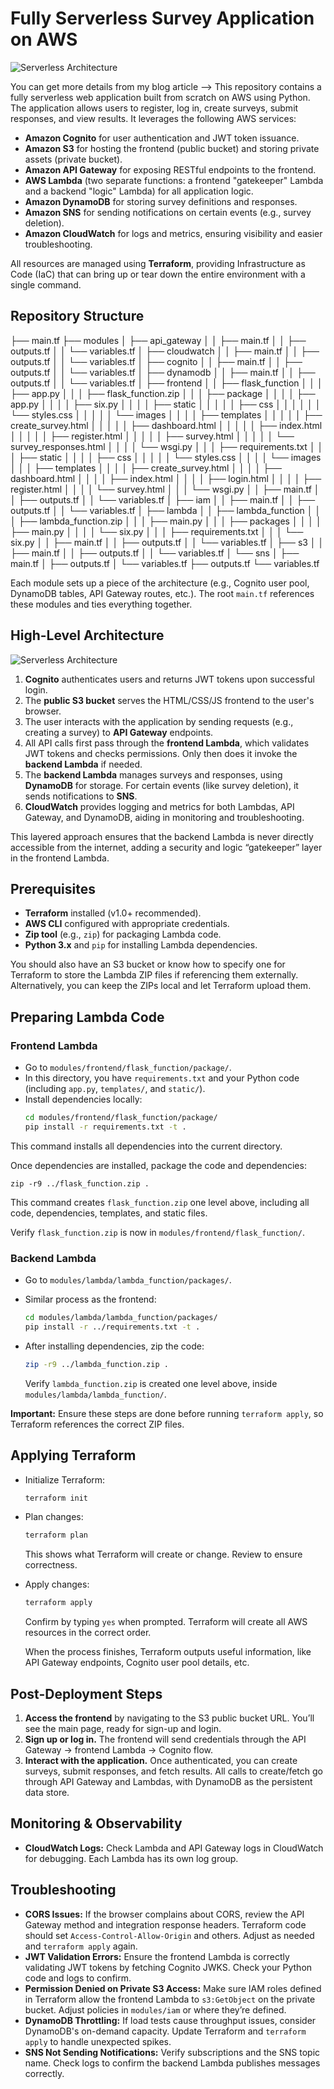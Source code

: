 # Fully Serverless Survey Application on AWS
![Serverless Architecture](serverless.png)

You can get more details from my blog article --> 
This repository contains a fully serverless web application built from scratch on AWS using Python. The application allows users to register, log in, create surveys, submit responses, and view results. It leverages the following AWS services:

- **Amazon Cognito** for user authentication and JWT token issuance.
- **Amazon S3** for hosting the frontend (public bucket) and storing private assets (private bucket).
- **Amazon API Gateway** for exposing RESTful endpoints to the frontend.
- **AWS Lambda** (two separate functions: a frontend "gatekeeper" Lambda and a backend "logic" Lambda) for all application logic.
- **Amazon DynamoDB** for storing survey definitions and responses.
- **Amazon SNS** for sending notifications on certain events (e.g., survey deletion).
- **Amazon CloudWatch** for logs and metrics, ensuring visibility and easier troubleshooting.

All resources are managed using **Terraform**, providing Infrastructure as Code (IaC) that can bring up or tear down the entire environment with a single command.

## Repository Structure

├── main.tf
├── modules
│   ├── api_gateway
│   │   ├── main.tf
│   │   ├── outputs.tf
│   │   └── variables.tf
│   ├── cloudwatch
│   │   ├── main.tf
│   │   ├── outputs.tf
│   │   └── variables.tf
│   ├── cognito
│   │   ├── main.tf
│   │   ├── outputs.tf
│   │   └── variables.tf
│   ├── dynamodb
│   │   ├── main.tf
│   │   ├── outputs.tf
│   │   └── variables.tf
│   ├── frontend
│   │   ├── flask_function
│   │   │   ├── app.py
│   │   │   ├── flask_function.zip
│   │   │   ├── package
│   │   │   │   ├── app.py
│   │   │   │   ├── six.py
│   │   │   │   ├── static
│   │   │   │   │   ├── css
│   │   │   │   │   │   └── styles.css
│   │   │   │   │   └── images
│   │   │   │   ├── templates
│   │   │   │   │   ├── create_survey.html
│   │   │   │   │   ├── dashboard.html
│   │   │   │   │   ├── index.html
│   │   │   │   │   ├── register.html
│   │   │   │   │   ├── survey.html
│   │   │   │   │   └── survey_responses.html
│   │   │   │   └── wsgi.py
│   │   │   ├── requirements.txt
│   │   │   ├── static
│   │   │   │   ├── css
│   │   │   │   │   └── styles.css
│   │   │   │   └── images
│   │   │   ├── templates
│   │   │   │   ├── create_survey.html
│   │   │   │   ├── dashboard.html
│   │   │   │   ├── index.html
│   │   │   │   ├── login.html
│   │   │   │   ├── register.html
│   │   │   │   └── survey.html
│   │   │   └── wsgi.py
│   │   ├── main.tf
│   │   ├── outputs.tf
│   │   └── variables.tf
│   ├── iam
│   │   ├── main.tf
│   │   ├── outputs.tf
│   │   └── variables.tf
│   ├── lambda
│   │   ├── lambda_function
│   │   │   ├── lambda_function.zip
│   │   │   ├── main.py
│   │   │   ├── packages
│   │   │   │   ├── main.py
│   │   │   │   └── six.py
│   │   │   ├── requirements.txt
│   │   │   └── six.py
│   │   ├── main.tf
│   │   ├── outputs.tf
│   │   └── variables.tf
│   ├── s3
│   │   ├── main.tf
│   │   ├── outputs.tf
│   │   └── variables.tf
│   └── sns
│       ├── main.tf
│       ├── outputs.tf
│       └── variables.tf
├── outputs.tf
└── variables.tf

Each module sets up a piece of the architecture (e.g., Cognito user pool, DynamoDB tables, API Gateway routes, etc.). The root `main.tf` references these modules and ties everything together.

## High-Level Architecture

![Serverless Architecture](dashboard.png)
1. **Cognito** authenticates users and returns JWT tokens upon successful login.
2. The **public S3 bucket** serves the HTML/CSS/JS frontend to the user's browser.
3. The user interacts with the application by sending requests (e.g., creating a survey) to **API Gateway** endpoints.
4. All API calls first pass through the **frontend Lambda**, which validates JWT tokens and checks permissions. Only then does it invoke the **backend Lambda** if needed.
5. The **backend Lambda** manages surveys and responses, using **DynamoDB** for storage. For certain events (like survey deletion), it sends notifications to **SNS**.
6. **CloudWatch** provides logging and metrics for both Lambdas, API Gateway, and DynamoDB, aiding in monitoring and troubleshooting.

This layered approach ensures that the backend Lambda is never directly accessible from the internet, adding a security and logic “gatekeeper” layer in the frontend Lambda.

## Prerequisites

- **Terraform** installed (v1.0+ recommended).
- **AWS CLI** configured with appropriate credentials.
- **Zip tool** (e.g., `zip`) for packaging Lambda code.
- **Python 3.x** and `pip` for installing Lambda dependencies.
  
You should also have an S3 bucket or know how to specify one for Terraform to store the Lambda ZIP files if referencing them externally. Alternatively, you can keep the ZIPs local and let Terraform upload them.

## Preparing Lambda Code

### Frontend Lambda

- Go to `modules/frontend/flask_function/package/`.  
- In this directory, you have `requirements.txt` and your Python code (including `app.py`, `templates/`, and `static/`).
- Install dependencies locally:
  ```bash
  cd modules/frontend/flask_function/package/
  pip install -r requirements.txt -t .

This command installs all dependencies into the current directory.

Once dependencies are installed, package the code and dependencies:

    zip -r9 ../flask_function.zip .


This command creates `flask_function.zip` one level above, including all code, dependencies, templates, and static files.

Verify `flask_function.zip` is now in `modules/frontend/flask_function/`.

### Backend Lambda

- Go to `modules/lambda/lambda_function/packages/`.
- Similar process as the frontend:

    ```bash
    cd modules/lambda/lambda_function/packages/
    pip install -r ../requirements.txt -t .
- After installing dependencies, zip the code:

    ```bash
    zip -r9 ../lambda_function.zip .
    ```

    Verify `lambda_function.zip` is created one level above, inside `modules/lambda/lambda_function/`.

**Important:** Ensure these steps are done before running `terraform apply`, so Terraform references the correct ZIP files.

## Applying Terraform

- Initialize Terraform:

    ```bash
    terraform init
    ```

- Plan changes:

    ```bash
    terraform plan
    ```

    This shows what Terraform will create or change. Review to ensure correctness.

- Apply changes:

    ```bash
    terraform apply
    ```

    Confirm by typing `yes` when prompted. Terraform will create all AWS resources in the correct order.

    When the process finishes, Terraform outputs useful information, like API Gateway endpoints, Cognito user pool details, etc.

## Post-Deployment Steps

1. **Access the frontend** by navigating to the S3 public bucket URL. You’ll see the main page, ready for sign-up and login.
2. **Sign up or log in.** The frontend will send credentials through the API Gateway -> frontend Lambda -> Cognito flow.
3. **Interact with the application.** Once authenticated, you can create surveys, submit responses, and fetch results. All calls to create/fetch go through API Gateway and Lambdas, with DynamoDB as the persistent data store.

## Monitoring & Observability

- **CloudWatch Logs:** Check Lambda and API Gateway logs in CloudWatch for debugging. Each Lambda has its own log group.

## Troubleshooting

- **CORS Issues:** If the browser complains about CORS, review the API Gateway method and integration response headers. Terraform code should set `Access-Control-Allow-Origin` and others. Adjust as needed and `terraform apply` again.
- **JWT Validation Errors:** Ensure the frontend Lambda is correctly validating JWT tokens by fetching Cognito JWKS. Check your Python code and logs to confirm.
- **Permission Denied on Private S3 Access:** Make sure IAM roles defined in Terraform allow the frontend Lambda to `s3:GetObject` on the private bucket. Adjust policies in `modules/iam` or where they’re defined.
- **DynamoDB Throttling:** If load tests cause throughput issues, consider DynamoDB's on-demand capacity. Update Terraform and `terraform apply` to handle unexpected spikes.
- **SNS Not Sending Notifications:** Verify subscriptions and the SNS topic name. Check logs to confirm the backend Lambda publishes messages correctly.